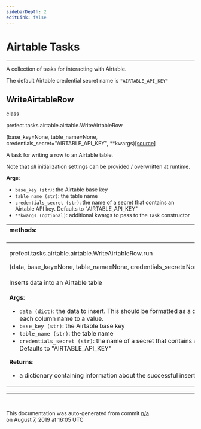 ```yaml
---
sidebarDepth: 2
editLink: false
---
```

# Airtable Tasks
---
A collection of tasks for interacting with Airtable.

The default Airtable credential secret name is `"AIRTABLE_API_KEY"`
 ## WriteAirtableRow
 <div class='class-sig' id='prefect-tasks-airtable-airtable-writeairtablerow'><p class="prefect-sig">class </p><p class="prefect-class">prefect.tasks.airtable.airtable.WriteAirtableRow</p>(base_key=None, table_name=None, credentials_secret="AIRTABLE_API_KEY", **kwargs)<span class="source"><a href="https://github.com/PrefectHQ/prefect/blob/master/src/prefect/tasks/airtable/airtable.py#L12">[source]</a></span></div>

A task for writing a row to an Airtable table.

Note that _all_ initialization settings can be provided / overwritten at runtime.

**Args**:     <ul class="args"><li class="args">`base_key (str)`: the Airtable base key     </li><li class="args">`table_name (str)`: the table name     </li><li class="args">`credentials_secret (str)`: the name of a secret that contains an Airtable API key.         Defaults to "AIRTABLE_API_KEY"     </li><li class="args">`**kwargs (optional)`: additional kwargs to pass to the `Task` constructor</li></ul>

|methods: &nbsp;&nbsp;&nbsp;&nbsp;&nbsp;&nbsp;&nbsp;&nbsp;&nbsp;&nbsp;&nbsp;&nbsp;&nbsp;&nbsp;&nbsp;&nbsp;&nbsp;&nbsp;&nbsp;&nbsp;&nbsp;&nbsp;&nbsp;&nbsp;&nbsp;&nbsp;&nbsp;&nbsp;&nbsp;&nbsp;&nbsp;&nbsp;&nbsp;&nbsp;&nbsp;&nbsp;&nbsp;&nbsp;&nbsp;&nbsp;&nbsp;&nbsp;&nbsp;&nbsp;&nbsp;&nbsp;&nbsp;&nbsp;&nbsp;&nbsp;&nbsp;&nbsp;&nbsp;&nbsp;&nbsp;&nbsp;&nbsp;&nbsp;&nbsp;&nbsp;&nbsp;&nbsp;&nbsp;&nbsp;&nbsp;&nbsp;&nbsp;&nbsp;&nbsp;&nbsp;&nbsp;&nbsp;&nbsp;&nbsp;&nbsp;&nbsp;&nbsp;&nbsp;&nbsp;&nbsp;&nbsp;&nbsp;&nbsp;&nbsp;&nbsp;&nbsp;&nbsp;&nbsp;&nbsp;&nbsp;&nbsp;&nbsp;&nbsp;&nbsp;&nbsp;&nbsp;&nbsp;&nbsp;&nbsp;&nbsp;&nbsp;&nbsp;&nbsp;&nbsp;&nbsp;&nbsp;&nbsp;&nbsp;&nbsp;&nbsp;&nbsp;&nbsp;&nbsp;&nbsp;&nbsp;&nbsp;&nbsp;&nbsp;&nbsp;&nbsp;&nbsp;&nbsp;&nbsp;&nbsp;&nbsp;&nbsp;&nbsp;&nbsp;&nbsp;&nbsp;&nbsp;&nbsp;&nbsp;&nbsp;&nbsp;&nbsp;&nbsp;&nbsp;&nbsp;&nbsp;&nbsp;&nbsp;&nbsp;&nbsp;&nbsp;&nbsp;&nbsp;&nbsp;&nbsp;&nbsp;|
|:----|
 | <div class='method-sig' id='prefect-tasks-airtable-airtable-writeairtablerow-run'><p class="prefect-class">prefect.tasks.airtable.airtable.WriteAirtableRow.run</p>(data, base_key=None, table_name=None, credentials_secret=None)<span class="source"><a href="https://github.com/PrefectHQ/prefect/blob/master/src/prefect/tasks/airtable/airtable.py#L38">[source]</a></span></div>
<p class="methods">Inserts data into an Airtable table<br><br>**Args**:     <ul class="args"><li class="args">`data (dict)`: the data to insert. This should be formatted as a dictionary mapping         each column name to a value.     </li><li class="args">`base_key (str)`: the Airtable base key     </li><li class="args">`table_name (str)`: the table name     </li><li class="args">`credentials_secret (str)`: the name of a secret that contains an Airtable API key.         Defaults to "AIRTABLE_API_KEY"</li></ul>**Returns**:     <ul class="args"><li class="args">a dictionary containing information about the successful insert</li></ul></p>|

---
<br>


<p class="auto-gen">This documentation was auto-generated from commit <a href='https://github.com/PrefectHQ/prefect/commit/n/a'>n/a</a> </br>on August 7, 2019 at 16:05 UTC</p>